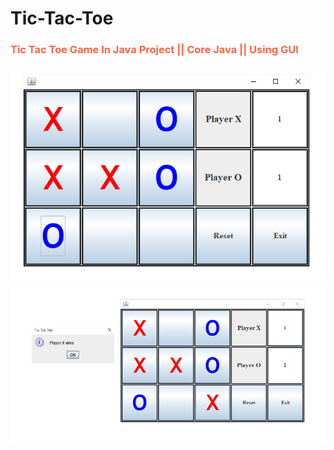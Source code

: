 # Tic-Tac-Toe
<h3 style="color:Tomato;">Tic Tac Toe Game In Java Project || Core Java || Using GUI</h3>
<img src="1.png" alt="GUI img">
<img src="2.png" alt="GUI img">
